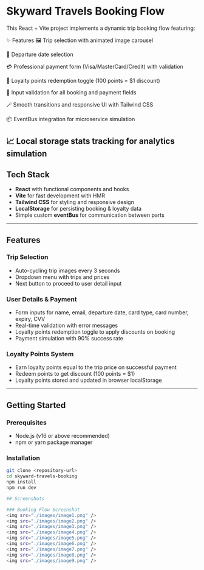 # Skyward Travels Booking Flow

This React + Vite project implements a dynamic trip booking flow featuring:

✨ Features
🖼️ Trip selection with animated image carousel

📅 Departure date selection

💳 Professional payment form (Visa/MasterCard/Credit) with validation

🎁 Loyalty points redemption toggle (100 points = $1 discount)

🔐 Input validation for all booking and payment fields

🪄 Smooth transitions and responsive UI with Tailwind CSS

📦 EventBus integration for microservice simulation

📈 Local storage stats tracking for analytics simulation
---

## Tech Stack

- **React** with functional components and hooks
- **Vite** for fast development with HMR
- **Tailwind CSS** for styling and responsive design
- **LocalStorage** for persisting booking & loyalty data
- Simple custom **eventBus** for communication between parts

---

## Features

### Trip Selection

- Auto-cycling trip images every 3 seconds
- Dropdown menu with trips and prices
- Next button to proceed to user detail input

### User Details & Payment

- Form inputs for name, email, departure date, card type, card number, expiry, CVV
- Real-time validation with error messages
- Loyalty points redemption toggle to apply discounts on booking
- Payment simulation with 90% success rate

### Loyalty Points System

- Earn loyalty points equal to the trip price on successful payment
- Redeem points to get discount (100 points = $1)
- Loyalty points stored and updated in browser localStorage

---

## Getting Started

### Prerequisites

- Node.js (v16 or above recommended)
- npm or yarn package manager

### Installation

```bash
git clone <repository-url>
cd skyward-travels-booking
npm install
npm run dev

## Screenshots

### Booking Flow Screenshot
<img src="./images/image1.png" />
<img src="./images/image2.png" />
<img src="./images/image3.png" />
<img src="./images/image4.png" />
<img src="./images/image5.png" />
<img src="./images/image6.png" />
<img src="./images/image7.png" />
<img src="./images/image8.png" />
<img src="./images/image9.png" />

